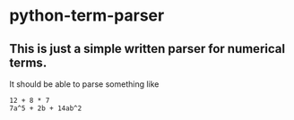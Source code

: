 # python-term-parser

## This is just a simple written parser for numerical terms.

It should be able to parse something like 
    
    12 + 8 * 7
    7a^5 + 2b + 14ab^2

